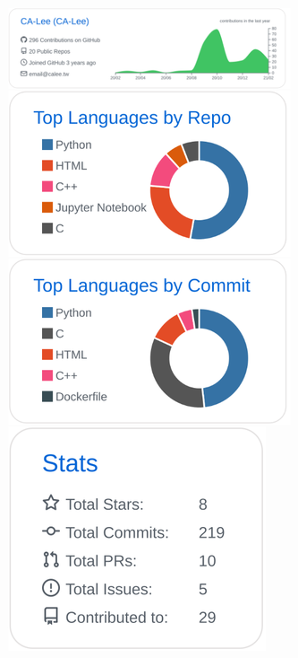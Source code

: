 ![](./profile-summary-card-output/github/0-profile-details.svg)
![](./profile-summary-card-output/github/1-repos-per-language.svg)
![](./profile-summary-card-output/github/2-most-commit-language.svg)
![](./profile-summary-card-output/github/3-stats.svg)
